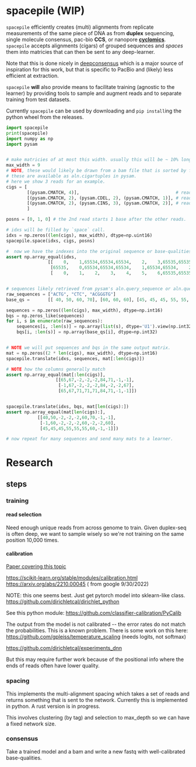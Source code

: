 # spacepile (WIP)

`spacepile` efficiently creates (multi) alignments from replicate measurements of the same piece of DNA as
from **duplex** sequencing, single molecule consensus, pac-bio **CCS**, or nanopore [**cyclomics**](https://cyclomics.com/).
`spacepile` accepts alignments (cigars) of grouped sequences and  *spaces* them into matricies that can then be sent to any deep-learner.

Note that this is done nicely in [deepconsensus](https://github.com/google/deepconsensus) which is a major source
of inspiration for this work, but that is specific to PacBio and (likely) less efficient at extraction.

`spacepile` **will** also provide means to facilitate training (agnostic to the learner) by providing tools to
sample and augment reads and to separate training from test datasets.

Currently `spacepile` can be used by downloading and `pip install`ing the python wheel from the releases.


```Python
import spacepile
print(spacepile)
import numpy as np
import pysam


# make matricies of at most this width. usually this will be ~ 10% longer than read-length
max_width = 9
# NOTE, these would likely be drawn from a bam file that is sorted by fragment (an option in samtools sort) or grouped by UMI
# these are available as aln.cigartuples in pysam.
# here we show 3 reads for an example.
cigs = [
        [(pysam.CMATCH, 4)],                                     # read 1. 4M     ACTG
        [(pysam.CMATCH, 2), (pysam.CDEL, 2), (pysam.CMATCH, 1)], # read 2. 2M2D1M  CTC
        [(pysam.CMATCH, 2), (pysam.CINS, 3), (pysam.CMATCH, 2)], # read 2. 2M2D1M ACGGGTG
        ]

posns = [0, 1, 0] # the 2nd read starts 1 base after the other reads.

# idxs will be filled by `space` call.
idxs = np.zeros((len(cigs), max_width), dtype=np.uint16)
spacepile.space(idxs, cigs, posns)

#  now we have the indexes into the original sequence or base-qualities or IPDs. etc.
assert np.array_equal(idxs,
                [[    0,    1,65534,65534,65534,    2,    3,65535,65535],
                 [65535,    0,65534,65534,65534,    1,65534,65534,    2],
                 [    0,    1,    2,    3,    4,    5,    6,65535,65535]])


# sequences likely retrieved from pysam's aln.query_sequence or aln.query_alingment_sequence
raw_sequences = ["ACTG", "CTC", "ACGGGTG"]
base_qs =       [[ 40, 50, 60, 70], [60, 60, 60], [45, 45, 45, 55, 55, 55, 60]]

sequences = np.zeros((len(cigs), max_width), dtype=np.int16)
bqs = np.zeros_like(sequences)
for i, s in enumerate(raw_sequences):
    sequences[i, :len(s)] = np.array(list(s), dtype='U1').view(np.int32) # Q: is there a better way to do this in numpy?
    bqs[i, :len(s)] = np.array(base_qs[i], dtype=np.int32)


# NOTE we will put sequences and bqs in the same output matrix.
mat = np.zeros((2 * len(cigs), max_width), dtype=np.int16)
spacepile.translate(idxs, sequences, mat[:len(cigs)])

# NOTE how the columns generally match
assert np.array_equal(mat[:len(cigs)],
                   [[65,67,-2,-2,-2,84,71,-1,-1],
                    [-1,67,-2,-2,-2,84,-2,-2,67],
                    [65,67,71,71,71,84,71,-1,-1]])


spacepile.translate(idxs, bqs, mat[len(cigs):])
assert np.array_equal(mat[len(cigs):],
			[[40,50,-2,-2,-2,60,70,-1,-1],
			 [-1,60,-2,-2,-2,60,-2,-2,60],
			 [45,45,45,55,55,55,60,-1,-1]])

# now repeat for many sequences and send many mats to a learner.
```


# Research

## steps

### training

#### read selection

Need enough unique reads from across genome to train. Given duplex-seq is often deep,
we want to sample wisely so we're not training on the same position 10,000 times.

#### calibration

[Paper covering this topic](https://arxiv.org/abs/1706.04599)

https://scikit-learn.org/stable/modules/calibration.html
https://arxiv.org/abs/2210.00045 ( from google 9/30/2022)

NOTE: this one seems best. Just get pytorch model into sklearn-like class.
https://github.com/dirichletcal/dirichlet_python

See this python module: https://github.com/classifier-calibration/PyCalib

The output from the model is not calibrated -- the error rates do not match the probabilities.
This is a known problem.
There is some work on this here:
https://github.com/gpleiss/temperature_scaling (needs logits, not softmax)

https://github.com/dirichletcal/experiments_dnn

But this may require further work because of the positional info where the ends of reads
often have lower quality.

### spacing

This implements the multi-alignment spacing which takes a set of reads and returns
something that is sent to the network. Currently this is implemented in python.
A rust version is in progress.

This involves clustering (by tag) and selection to max_depth so we can have a fixed
network size.

### consensus

Take a trained model and a bam and write a new fastq with well-calibrated base-qualities.
